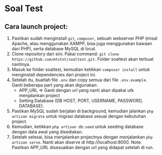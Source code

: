 # Soal Test

## Cara launch project:
1. Pastikan sudah menginstall `git`, `composer`, sebuah webserver PHP (misal Apache, atau menggunakan XAMPP, bisa juga menggunakan bawaan dari PHP), serta database MySQL di local.
2. Clone repository dari sini. Pakai command: `git clone https://github.com/mtstnt/soaltest.git`. Folder soaltest akan terbuat nantinya.
3. Masuk ke folder soaltest, kemudian ketikkan `composer install` untuk menginstall dependencies dari project ini.
4. Setelah itu, buatlah file `.env` dan copy semua dari file `.env.example`. Ganti beberapa part yang akan digunakan:
   - APP_URL => Ganti dengan url yang nanti akan dipakai utk menjalankan project
   - Setting Database (DB HOST, PORT, USERNAME, PASSWORD, DATABASE).
5. Pastikan MySQL sudah berjalan di background, kemudian jalankan `php artisan migrate` untuk migrasi database sesuai dengan kebutuhan project.
6. Kemudian, ketikkan `php artisan db:seed` untuk seeding database dengan data awal yang disediakan.
7. Setelah selesai, bisa menjalankan projectnya dengan menjalankan `php artisan serve`. Nanti akan diserve di http://localhost:8000.
  Note: Pastikan APP_URL disesuaikan dengan url yang didapat setelah di run.